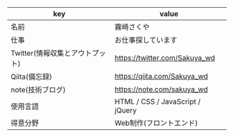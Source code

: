 | key | value |
-|-
| 名前 | 霧崎さくや |
| 仕事 | お仕事探しています |
| Twitter(情報収集とアウトプット) | https://twitter.com/Sakuya_wd|
| Qiita(備忘録) | https://qiita.com/Sakuya_wd|
| note(技術ブログ) |https://note.com/sakuya_wd|
| 使用言語 | HTML / CSS / JavaScript / jQuery|
| 得意分野 | Web制作(フロントエンド)|


